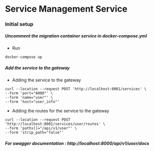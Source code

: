 # Service Management Service

### Initial setup
##### Uncomment the migration container service in docker-compose.yml

- Run
```
docker-compose up 
```

##### Add the service to the gateway 
- Adding the service to the gateway
```
curl --location --request POST 'http://localhost:8001/services' \
--form 'port="8000"' \
--form 'name="user"' \
--form 'host="user_info"'
```
- Adding the routes for the service to the gateway
```
curl --location --request POST 'http://localhost:8001/services/user/routes' \
--form 'paths[]="/api/v1/user"' \
--form 'strip_path="false"'
```

##### For swagger documentation : http://localhost:8000/api/v1/user/docs